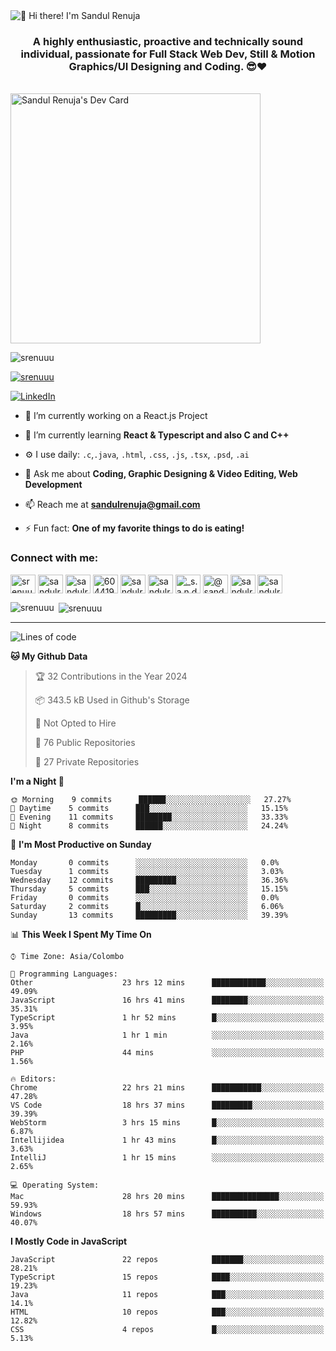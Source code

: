 <img src="https://user-images.githubusercontent.com/49369577/97047278-562d0200-1596-11eb-8a4f-656b2acf2b6a.gif" alt="👋 Hi there! I'm Sandul Renuja" title="👋 Hi there! I'm Sandul Renuja"/>
<h3 align="center">A highly enthusiastic, proactive and technically sound individual, passionate for Full Stack Web Dev, Still & Motion Graphics/UI Designing and Coding. 😎❤</h3>
<br>
<a href="https://app.daily.dev/sandulr"><img src="https://api.daily.dev/devcards/0ac820e4d7bf4fb8a52823b51c67f13e.png?r=0uy" width="400" alt="Sandul Renuja's Dev Card"/></a>
<br>
<p align="left"> <img src="https://komarev.com/ghpvc/?username=srenuuu&label=Profile%20views&color=43cc11&style=flat" alt="srenuuu" /> </p>

<p align="left"> <a href="https://github.com/ryo-ma/github-profile-trophy"><img src="https://github-profile-trophy.vercel.app/?username=srenuuu&title=Commit,PullRequest,Repository" alt="srenuuu" /></a> </p>

<p align="left">
   <a href="https://linkedin.com/in/sandulr/" target="_blank">
      <img src="https://img.shields.io/badge/-Sandul Renuja-blue?style=for-the-badge&logo=Linkedin" alt="LinkedIn">
   </a>
</p>

- 🔭 I’m currently working on a React.js Project
- 🌱 I’m currently learning **React & Typescript and also C and C++**
- ⚙️ I use daily: `.c`,`.java`, `.html`, `.css`, `.js`, `.tsx`, `.psd`, `.ai`
- 💬 Ask me about **Coding, Graphic Designing & Video Editing, Web Development**
- 📫 Reach me at **sandulrenuja@gmail.com**

- ⚡ Fun fact: **One of my favorite things to do is eating!**

<h3 align="left">Connect with me:</h3>
<p align="left">
<a href="https://dev.to/srenuuu" target="blank"><img align="center" src="https://cdn.jsdelivr.net/npm/simple-icons@3.0.1/icons/dev-dot-to.svg" alt="srenuuu" height="30" width="40" /></a>
<a href="https://twitter.com/sandulr" target="blank"><img align="center" src="https://cdn.jsdelivr.net/npm/simple-icons@3.0.1/icons/twitter.svg" alt="sandulr" height="30" width="40" /></a>
<a href="https://linkedin.com/in/sandulr" target="blank"><img align="center" src="https://cdn.jsdelivr.net/npm/simple-icons@3.0.1/icons/linkedin.svg" alt="sandulr" height="30" width="40" /></a>
<a href="https://stackoverflow.com/users/6044198" target="blank"><img align="center" src="https://cdn.jsdelivr.net/npm/simple-icons@3.0.1/icons/stackoverflow.svg" alt="6044198" height="30" width="40" /></a>
<a href="https://kaggle.com/sandulrenuja" target="blank"><img align="center" src="https://cdn.jsdelivr.net/npm/simple-icons@3.0.1/icons/kaggle.svg" alt="sandulrenuja" height="30" width="40" /></a>
<a href="https://fb.com/sandulrenuja" target="blank"><img align="center" src="https://cdn.jsdelivr.net/npm/simple-icons@3.0.1/icons/facebook.svg" alt="sandulrenuja" height="30" width="40" /></a>
<a href="https://instagram.com/_s.a.n.d.u.l_" target="blank"><img align="center" src="https://cdn.jsdelivr.net/npm/simple-icons@3.0.1/icons/instagram.svg" alt="_s.a.n.d.u.l_" height="30" width="40" /></a>
<a href="https://medium.com/@sandulrenuja" target="blank"><img align="center" src="https://cdn.jsdelivr.net/npm/simple-icons@3.0.1/icons/medium.svg" alt="@sandulrenuja" height="30" width="40" /></a>
<a href="https://www.codechef.com/users/sandulr" target="blank"><img align="center" src="https://cdn.jsdelivr.net/npm/simple-icons@3.1.0/icons/codechef.svg" alt="sandulr" height="30" width="40" /></a>
<a href="https://www.hackerrank.com/sandulrenuja" target="blank"><img align="center" src="https://cdn.jsdelivr.net/npm/simple-icons@3.0.1/icons/hackerrank.svg" alt="sandulrenuja" height="30" width="40" /></a>
</p>


<p><img align="left" src="https://github-readme-stats.vercel.app/api/top-langs?username=srenuuu&show_icons=true&locale=en&layout=compact" alt="srenuuu" /></p>

<p>&nbsp;<img align="center" src="https://github-readme-stats.vercel.app/api?username=srenuuu&show_icons=true&locale=en" alt="srenuuu" /></p>

<hr>

<!--START_SECTION:waka-->
![Lines of code](https://img.shields.io/badge/From%20Hello%20World%20I%27ve%20Written-0%20lines%20of%20code-blue)

**🐱 My Github Data** 

> 🏆 32 Contributions in the Year 2024
 > 
> 📦 343.5 kB Used in Github's Storage 
 > 
> 🚫 Not Opted to Hire
 > 
> 📜 76 Public Repositories
 > 
> 🔑 27 Private Repositories 

**I'm a Night 🦉** 

```text
🌞 Morning    9 commits      ██████░░░░░░░░░░░░░░░░░░░   27.27% 
🌆 Daytime    5 commits      ███░░░░░░░░░░░░░░░░░░░░░░   15.15% 
🌃 Evening    11 commits     ████████░░░░░░░░░░░░░░░░░   33.33% 
🌙 Night      8 commits      ██████░░░░░░░░░░░░░░░░░░░   24.24%

```
📅 **I'm Most Productive on Sunday** 

```text
Monday       0 commits      ░░░░░░░░░░░░░░░░░░░░░░░░░   0.0% 
Tuesday      1 commits      ░░░░░░░░░░░░░░░░░░░░░░░░░   3.03% 
Wednesday    12 commits     █████████░░░░░░░░░░░░░░░░   36.36% 
Thursday     5 commits      ███░░░░░░░░░░░░░░░░░░░░░░   15.15% 
Friday       0 commits      ░░░░░░░░░░░░░░░░░░░░░░░░░   0.0% 
Saturday     2 commits      █░░░░░░░░░░░░░░░░░░░░░░░░   6.06% 
Sunday       13 commits     █████████░░░░░░░░░░░░░░░░   39.39%

```


📊 **This Week I Spent My Time On** 

```text
⌚︎ Time Zone: Asia/Colombo

💬 Programming Languages: 
Other                    23 hrs 12 mins      ████████████░░░░░░░░░░░░░   49.09% 
JavaScript               16 hrs 41 mins      ████████░░░░░░░░░░░░░░░░░   35.31% 
TypeScript               1 hr 52 mins        █░░░░░░░░░░░░░░░░░░░░░░░░   3.95% 
Java                     1 hr 1 min          ░░░░░░░░░░░░░░░░░░░░░░░░░   2.16% 
PHP                      44 mins             ░░░░░░░░░░░░░░░░░░░░░░░░░   1.56%

🔥 Editors: 
Chrome                   22 hrs 21 mins      ███████████░░░░░░░░░░░░░░   47.28% 
VS Code                  18 hrs 37 mins      █████████░░░░░░░░░░░░░░░░   39.39% 
WebStorm                 3 hrs 15 mins       █░░░░░░░░░░░░░░░░░░░░░░░░   6.87% 
Intellijidea             1 hr 43 mins        █░░░░░░░░░░░░░░░░░░░░░░░░   3.63% 
IntelliJ                 1 hr 15 mins        ░░░░░░░░░░░░░░░░░░░░░░░░░   2.65%

💻 Operating System: 
Mac                      28 hrs 20 mins      ███████████████░░░░░░░░░░   59.93% 
Windows                  18 hrs 57 mins      ██████████░░░░░░░░░░░░░░░   40.07%

```

**I Mostly Code in JavaScript** 

```text
JavaScript               22 repos            ███████░░░░░░░░░░░░░░░░░░   28.21% 
TypeScript               15 repos            ████░░░░░░░░░░░░░░░░░░░░░   19.23% 
Java                     11 repos            ███░░░░░░░░░░░░░░░░░░░░░░   14.1% 
HTML                     10 repos            ███░░░░░░░░░░░░░░░░░░░░░░   12.82% 
CSS                      4 repos             █░░░░░░░░░░░░░░░░░░░░░░░░   5.13%

```



<!--END_SECTION:waka-->
